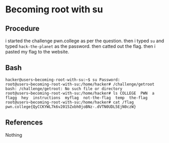 # Becoming root with su

## Procedure
i started the challenge pwn.college
as per the question.
then i typed `su`
and typed `hack-the-planet` as the password.
then catted out the flag.
then i pasted my flag to the website.

## Bash
`hacker@users~becoming-root-with-su:~$ su
Password:
root@users~becoming-root-with-su:/home/hacker# /challenge/getroot
bash: /challenge/getroot: No such file or directory
root@users~becoming-root-with-su:/home/hacker# ls
COLLEGE  PWN  a  flagg  hey  instructions  myflag  not-the-flag  temp  the-flag
root@users~becoming-root-with-su:/home/hacker# cat /flag
pwn.college{QyCCKYWL7k6v2015Zxbh0joBNz-.dVTN0UDL5EjN0czW}`

## References
Nothing
